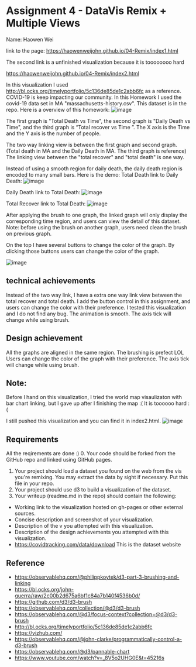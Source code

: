 Assignment 4 - DataVis Remix + Multiple Views
===
Name: Haowen Wei

link to the page:
https://haowenweijohn.github.io/04-Remix/index1.html

The second link is a unfinished visualization because it is toooooooo hard

https://haowenweijohn.github.io/04-Remix/index2.html

In this visualization I used http://bl.ocks.org/timelyportfolio/5c136de85de1c2abb6fc as a reference.
COVID-19 is keep impacting our community. In this Homework I used the covid-19 data set in MA "massachusetts-history.csv". 
This dataset is in the repo.
Here is a overview of this homework:
![image](https://user-images.githubusercontent.com/59973823/111015033-d05af900-8374-11eb-9579-d40e0f7d6d57.png)

The first graph is "Total Death vs Time", the second graph is "Daily Death vs Time", and the third graph is “Total recover vs Time ”.
The X axis is the Time and the Y axis is the number of people.

The two way linking view is between the first graph and second graph. (Total death in MA and the Daily Death in MA. The third graph is reference)
The linking view between the "total recover" and "total death" is one way.

Instead of using a smooth region for daily death, the daily death region is encoded to many small bars. 
Here is the demo:
Total Death link to Daily Death:
![image](https://user-images.githubusercontent.com/59973823/111015229-d2718780-8375-11eb-98ef-f11eb9e28f21.png)

Daily Death link to Total Death:
![image](https://user-images.githubusercontent.com/59973823/111015259-eb7a3880-8375-11eb-9065-9a23608e2f23.png)

Total Recover link to Total Death:
![image](https://user-images.githubusercontent.com/59973823/111015305-15cbf600-8376-11eb-9a63-2ee335401d94.png)

After applying the brush to one graph, the linked graph will only display the corresponding time region, and users can view the detail of this dataset.
Note: before using the brush on another graph, users need clean the brush on previous graph.

On the top I have several buttons to change the color of the graph. By clicking those buttons users can change the color of the graph.

![image](https://user-images.githubusercontent.com/59973823/111015509-17e28480-8377-11eb-9a4c-834839347d53.png)

technical achievements
---
Instead of the two way link, I have a extra one way link view between the total recover and total death.
I add the button control in this assignment, and users can change the color with their preference.
I tested this visualization and I do not find any bug.
The animation is smooth.
The axis tick will change while using brush.

Design achievement
---
All the graphs are aligned in the same region. 
The brushing is prefect LOL
Users can change the color of the graph with their preference.
The axis tick will change while using brush.

Note:
---
Before I hand on this visualization, I tried the world map visaulizaton with bar chart linking, but I gave up after I finishing the map :( It is toooooo hard :(

I still pushed this visualization and you can find it in index2.html.
![image](https://user-images.githubusercontent.com/59973823/111016059-c8ea1e80-8379-11eb-95a6-d1e4b8d002e8.png)




Requirements 
---
All the reqirements are done :)
0. Your code should be forked from the GitHub repo and linked using GitHub pages. 
1. Your project should load a dataset you found on the web from the vis you're remixing. You may extract the data by sight if necessary. Put this file in your repo.
2. Your project should use d3 to build a visualization of the dataset. 
3. Your writeup (readme.md in the repo) should contain the following:

- Working link to the visualization hosted on gh-pages or other external sources.
- Concise description and screenshot of your visualization.
- Description of the v you attempted with this visualization.
- Description of the design achievements you attempted with this visualization.
- https://covidtracking.com/data/download This is the dataset website

Reference
---

- https://observablehq.com/@philippkoytek/d3-part-3-brushing-and-linking
- https://bl.ocks.org/john-guerra/raw/2c00b2d675a6bf1c84a7b140f4536b0d/
- https://github.com/d3/d3-brush
- https://observablehq.com/collection/@d3/d3-brush
- https://observablehq.com/@d3/focus-context?collection=@d3/d3-brush
- http://bl.ocks.org/timelyportfolio/5c136de85de1c2abb6fc
- https://vizhub.com/
- https://observablehq.com/@john-clarke/programmatically-control-a-d3-brush
- https://observablehq.com/@d3/pannable-chart
- https://www.youtube.com/watch?v=_8V5o2UHG0E&t=45216s
